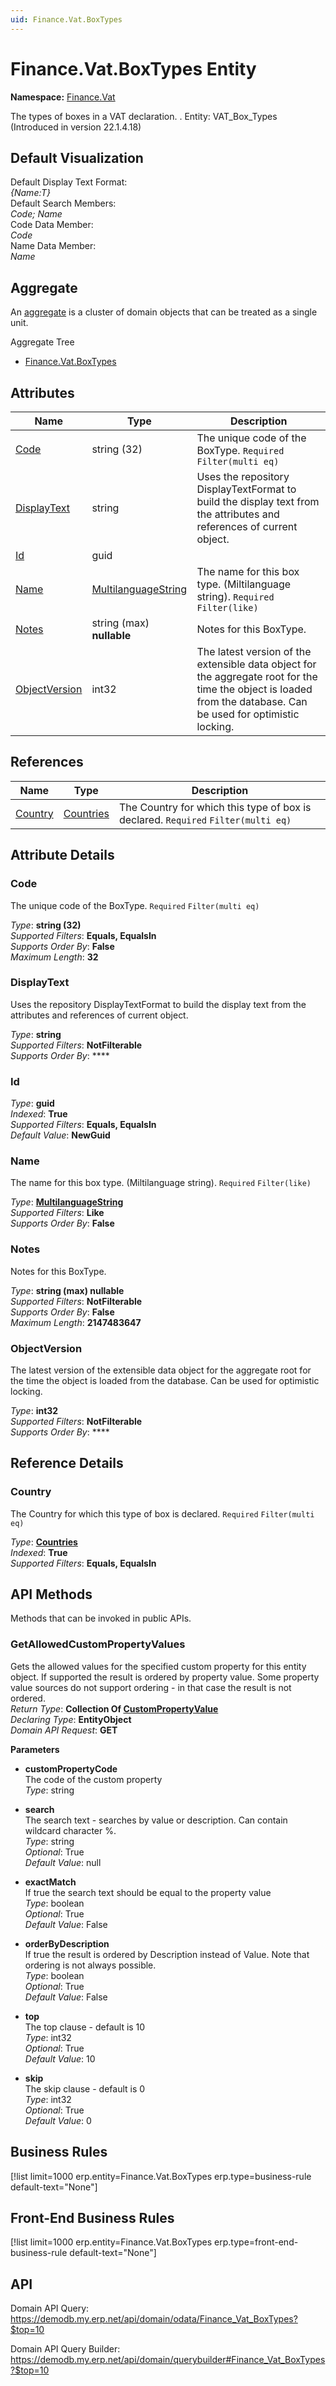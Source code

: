 ```yaml
---
uid: Finance.Vat.BoxTypes
---
```

# Finance.Vat.BoxTypes Entity

**Namespace:** [Finance.Vat](Finance.Vat.md)  

The types of boxes in a VAT declaration. . Entity: VAT_Box_Types (Introduced in version 22.1.4.18)

## Default Visualization
Default Display Text Format:  
_{Name:T}_  
Default Search Members:  
_Code; Name_  
Code Data Member:  
_Code_  
Name Data Member:  
_Name_  

## Aggregate
An [aggregate](https://docs.erp.net/tech/advanced/concepts/aggregates.html) is a cluster of domain objects that can be treated as a single unit.  

Aggregate Tree  
* [Finance.Vat.BoxTypes](Finance.Vat.BoxTypes.md)  

## Attributes

| Name | Type | Description |
| ---- | ---- | --- |
| [Code](Finance.Vat.BoxTypes.md#code) | string (32) | The unique code of the BoxType. `Required` `Filter(multi eq)` 
| [DisplayText](Finance.Vat.BoxTypes.md#displaytext) | string | Uses the repository DisplayTextFormat to build the display text from the attributes and references of current object. 
| [Id](Finance.Vat.BoxTypes.md#id) | guid |  
| [Name](Finance.Vat.BoxTypes.md#name) | [MultilanguageString](../data-types.md#multilanguagestring) | The name for this box type. (Miltilanguage string). `Required` `Filter(like)` 
| [Notes](Finance.Vat.BoxTypes.md#notes) | string (max) __nullable__ | Notes for this BoxType. 
| [ObjectVersion](Finance.Vat.BoxTypes.md#objectversion) | int32 | The latest version of the extensible data object for the aggregate root for the time the object is loaded from the database. Can be used for optimistic locking. 

## References

| Name | Type | Description |
| ---- | ---- | --- |
| [Country](Finance.Vat.BoxTypes.md#country) | [Countries](General.Geography.Countries.md) | The Country for which this type of box is declared. `Required` `Filter(multi eq)` |


## Attribute Details

### Code

The unique code of the BoxType. `Required` `Filter(multi eq)`

_Type_: **string (32)**  
_Supported Filters_: **Equals, EqualsIn**  
_Supports Order By_: **False**  
_Maximum Length_: **32**  

### DisplayText

Uses the repository DisplayTextFormat to build the display text from the attributes and references of current object.

_Type_: **string**  
_Supported Filters_: **NotFilterable**  
_Supports Order By_: ****  

### Id

_Type_: **guid**  
_Indexed_: **True**  
_Supported Filters_: **Equals, EqualsIn**  
_Default Value_: **NewGuid**  

### Name

The name for this box type. (Miltilanguage string). `Required` `Filter(like)`

_Type_: **[MultilanguageString](../data-types.md#multilanguagestring)**  
_Supported Filters_: **Like**  
_Supports Order By_: **False**  

### Notes

Notes for this BoxType.

_Type_: **string (max) __nullable__**  
_Supported Filters_: **NotFilterable**  
_Supports Order By_: **False**  
_Maximum Length_: **2147483647**  

### ObjectVersion

The latest version of the extensible data object for the aggregate root for the time the object is loaded from the database. Can be used for optimistic locking.

_Type_: **int32**  
_Supported Filters_: **NotFilterable**  
_Supports Order By_: ****  


## Reference Details

### Country

The Country for which this type of box is declared. `Required` `Filter(multi eq)`

_Type_: **[Countries](General.Geography.Countries.md)**  
_Indexed_: **True**  
_Supported Filters_: **Equals, EqualsIn**  


## API Methods

Methods that can be invoked in public APIs.

### GetAllowedCustomPropertyValues

Gets the allowed values for the specified custom property for this entity object.              If supported the result is ordered by property value. Some property value sources do not support ordering - in that case the result is not ordered.  
_Return Type_: **Collection Of [CustomPropertyValue](../data-types.md#general.custompropertyvalue)**  
_Declaring Type_: **EntityObject**  
_Domain API Request_: **GET**  

**Parameters**  
  * **customPropertyCode**  
    The code of the custom property  
    _Type_: string  

  * **search**  
    The search text - searches by value or description. Can contain wildcard character %.  
    _Type_: string  
     _Optional_: True  
    _Default Value_: null  

  * **exactMatch**  
    If true the search text should be equal to the property value  
    _Type_: boolean  
     _Optional_: True  
    _Default Value_: False  

  * **orderByDescription**  
    If true the result is ordered by Description instead of Value. Note that ordering is not always possible.  
    _Type_: boolean  
     _Optional_: True  
    _Default Value_: False  

  * **top**  
    The top clause - default is 10  
    _Type_: int32  
     _Optional_: True  
    _Default Value_: 10  

  * **skip**  
    The skip clause - default is 0  
    _Type_: int32  
     _Optional_: True  
    _Default Value_: 0  



## Business Rules

[!list limit=1000 erp.entity=Finance.Vat.BoxTypes erp.type=business-rule default-text="None"]

## Front-End Business Rules

[!list limit=1000 erp.entity=Finance.Vat.BoxTypes erp.type=front-end-business-rule default-text="None"]

## API

Domain API Query:
<https://demodb.my.erp.net/api/domain/odata/Finance_Vat_BoxTypes?$top=10>

Domain API Query Builder:
<https://demodb.my.erp.net/api/domain/querybuilder#Finance_Vat_BoxTypes?$top=10>

